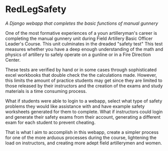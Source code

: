 # RedLegSafety
*A Django webapp that completes the basic functions of manual gunnery*

One of the most formative experiences of a youn artilleryman's career is completing the manual gunnery
unit during Field Artillery Basic Officer Leader's Course. This unit culminates in the dreaded "safety test"
This test measures whether you have a deep enough understanding of the math and physics of artillery to safely
operate on a gunline or in a Fire Direction Center.

These tests are verified by hand or in some cases through sophisticated excel workbooks that double check the
the calculations made. However, this limits the amount of practice students may get since they are limited to
those released by their instructors and the creation of the exams and study materials is a time consuming process.

What if students were able to login to a webapp, select what type of safety problems they would like assistance
with and have example safety worksheets generated for them to complete. What if instructors could login and generate
their safety exams from their account, generating a different exam for each student to prevent cheating.

That is what I aim to accomplish in this webapp, create a simpler process for one of the more arduous processes
during the course, lightening the load on instructors, and creating more adept field artillerymen and women.
